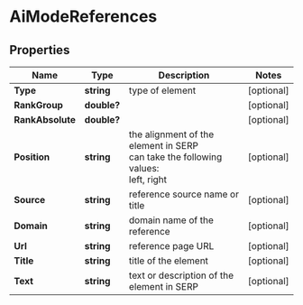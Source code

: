 # AiModeReferences


## Properties

| Name | Type | Description | Notes |
|------------ | ------------- | ------------- | -------------|
**Type** | **string** | type of element |[optional]|
**RankGroup** | **double?** |  |[optional]|
**RankAbsolute** | **double?** |  |[optional]|
**Position** | **string** | the alignment of the element in SERP<br>can take the following values:<br>left, right |[optional]|
**Source** | **string** | reference source name or title |[optional]|
**Domain** | **string** | domain name of the reference |[optional]|
**Url** | **string** | reference page URL |[optional]|
**Title** | **string** | title of the element |[optional]|
**Text** | **string** | text or description of the element in SERP |[optional]|